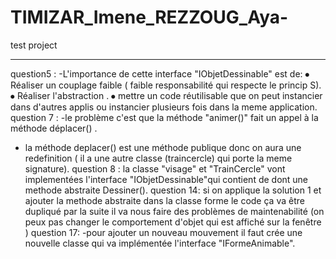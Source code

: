 # TIMIZAR_Imene_REZZOUG_Aya-
test project
******************************************************
question5 :
 -L'importance de cette interface "IObjetDessinable" est de:
⦁	Réaliser un couplage faible ( faible responsabilité qui respecte le princip S).
⦁	Réaliser l'abstraction .
⦁	 mettre un code réutilisable que on peut instancier dans d'autres applis ou instancier plusieurs fois dans la meme application.
question 7 :
-le problème c'est que la méthode "animer()" fait un appel à la méthode déplacer() .
- la méthode deplacer() est une méthode  publique donc on aura une redefinition ( il a une autre classe (traincercle) qui porte la meme signature).
question 8 :
la classe "visage" et "TrainCercle" vont implementées l'interface "IObjetDessinable"qui contient de dont une methode abstraite Dessiner().
question 14:
si on applique la solution 1 et ajouter la methode abstraite dans la classe forme le code ça va être dupliqué par la suite il va nous faire des problèmes de maintenabilité (on peux pas changer le comportement d'objet qui est affiché sur la fenêtre )
question 17:
-pour ajouter un nouveau mouvement il faut crée une nouvelle classe qui va implémentée l'interface "IFormeAnimable".
